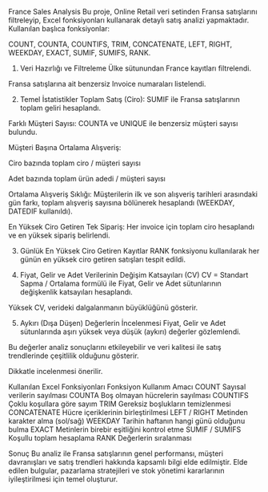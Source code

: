 France Sales Analysis
Bu proje, Online Retail veri setinden Fransa satışlarını filtreleyip, Excel fonksiyonları kullanarak detaylı satış analizi yapmaktadır. Kullanılan başlıca fonksiyonlar:

COUNT, COUNTA, COUNTIFS, TRIM, CONCATENATE, LEFT, RIGHT, WEEKDAY, EXACT, SUMIF, SUMIFS, RANK.

1. Veri Hazırlığı ve Filtreleme
Ülke sütunundan France kayıtları filtrelendi.

Fransa satışlarına ait benzersiz Invoice numaraları listelendi.

2. Temel İstatistikler
Toplam Satış (Ciro): SUMIF ile Fransa satışlarının toplam geliri hesaplandı.

Farklı Müşteri Sayısı: COUNTA ve UNIQUE ile benzersiz müşteri sayısı bulundu.

Müşteri Başına Ortalama Alışveriş:

Ciro bazında toplam ciro / müşteri sayısı

Adet bazında toplam ürün adedi / müşteri sayısı

Ortalama Alışveriş Sıklığı:
Müşterilerin ilk ve son alışveriş tarihleri arasındaki gün farkı, toplam alışveriş sayısına bölünerek hesaplandı (WEEKDAY, DATEDIF kullanıldı).

En Yüksek Ciro Getiren Tek Sipariş: Her invoice için toplam ciro hesaplandı ve en yüksek sipariş belirlendi.

3. Günlük En Yüksek Ciro Getiren Kayıtlar
RANK fonksiyonu kullanılarak her günün en yüksek ciro getiren satışları tespit edildi.

4. Fiyat, Gelir ve Adet Verilerinin Değişim Katsayıları (CV)
CV = Standart Sapma / Ortalama formülü ile Fiyat, Gelir ve Adet sütunlarının değişkenlik katsayıları hesaplandı.

Yüksek CV, verideki dalgalanmanın büyüklüğünü gösterir.

5. Aykırı (Dışa Düşen) Değerlerin İncelenmesi
Fiyat, Gelir ve Adet sütunlarında aşırı yüksek veya düşük (aykırı) değerler gözlemlendi.

Bu değerler analiz sonuçlarını etkileyebilir ve veri kalitesi ile satış trendlerinde çeşitlilik olduğunu gösterir.

Dikkatle incelenmesi önerilir.

Kullanılan Excel Fonksiyonları
Fonksiyon	Kullanım Amacı
COUNT	Sayısal verilerin sayılması
COUNTA	Boş olmayan hücrelerin sayılması
COUNTIFS	Çoklu koşullara göre sayım
TRIM	Gereksiz boşlukların temizlenmesi
CONCATENATE	Hücre içeriklerinin birleştirilmesi
LEFT / RIGHT	Metinden karakter alma (sol/sağ)
WEEKDAY	Tarihin haftanın hangi günü olduğunu bulma
EXACT	Metinlerin birebir eşitliğini kontrol etme
SUMIF / SUMIFS	Koşullu toplam hesaplama
RANK	Değerlerin sıralanması

Sonuç
Bu analiz ile Fransa satışlarının genel performansı, müşteri davranışları ve satış trendleri hakkında kapsamlı bilgi elde edilmiştir. Elde edilen bulgular, pazarlama stratejileri ve stok yönetimi kararlarının iyileştirilmesi için temel oluşturur.



